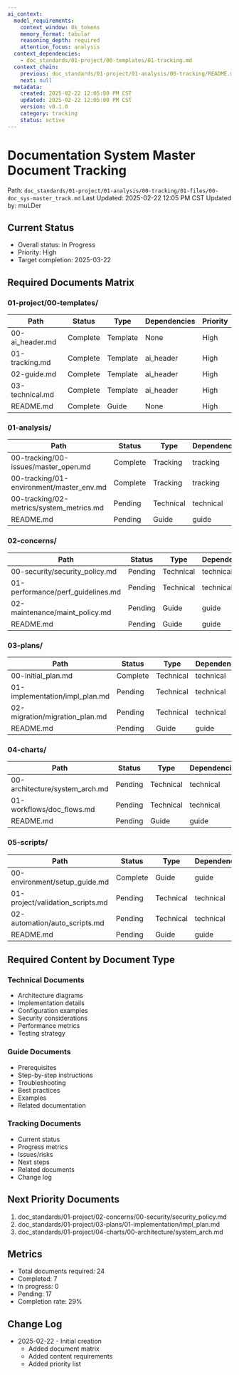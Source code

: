 ```yaml
---
ai_context:
  model_requirements:
    context_window: 8k_tokens
    memory_format: tabular
    reasoning_depth: required
    attention_focus: analysis
  context_dependencies:
    - doc_standards/01-project/00-templates/01-tracking.md
  context_chain:
    previous: doc_standards/01-project/01-analysis/00-tracking/README.md
    next: null
  metadata:
    created: 2025-02-22 12:05:00 PM CST
    updated: 2025-02-22 12:05:00 PM CST
    version: v0.1.0
    category: tracking
    status: active
---
```


# Documentation System Master Document Tracking
Path: `doc_standards/01-project/01-analysis/00-tracking/01-files/00-doc_sys-master_track.md`
Last Updated: 2025-02-22 12:05 PM CST
Updated by: muLDer

## Current Status
- Overall status: In Progress
- Priority: High
- Target completion: 2025-03-22

## Required Documents Matrix

### 01-project/00-templates/
| Path | Status | Type | Dependencies | Priority |
|------|--------|------|--------------|----------|
| 00-ai_header.md | Complete | Template | None | High |
| 01-tracking.md | Complete | Template | ai_header | High |
| 02-guide.md | Complete | Template | ai_header | High |
| 03-technical.md | Complete | Template | ai_header | High |
| README.md | Complete | Guide | None | High |

### 01-analysis/
| Path | Status | Type | Dependencies | Priority |
|------|--------|------|--------------|----------|
| 00-tracking/00-issues/master_open.md | Complete | Tracking | tracking | High |
| 00-tracking/01-environment/master_env.md | Complete | Tracking | tracking | High |
| 00-tracking/02-metrics/system_metrics.md | Pending | Technical | technical | Medium |
| README.md | Pending | Guide | guide | Medium |

### 02-concerns/
| Path | Status | Type | Dependencies | Priority |
|------|--------|------|--------------|----------|
| 00-security/security_policy.md | Pending | Technical | technical | High |
| 01-performance/perf_guidelines.md | Pending | Technical | technical | Medium |
| 02-maintenance/maint_policy.md | Pending | Guide | guide | Medium |
| README.md | Pending | Guide | guide | Medium |

### 03-plans/
| Path | Status | Type | Dependencies | Priority |
|------|--------|------|--------------|----------|
| 00-initial_plan.md | Complete | Technical | technical | High |
| 01-implementation/impl_plan.md | Pending | Technical | technical | High |
| 02-migration/migration_plan.md | Pending | Technical | technical | High |
| README.md | Pending | Guide | guide | Medium |

### 04-charts/
| Path | Status | Type | Dependencies | Priority |
|------|--------|------|--------------|----------|
| 00-architecture/system_arch.md | Pending | Technical | technical | High |
| 01-workflows/doc_flows.md | Pending | Technical | technical | Medium |
| README.md | Pending | Guide | guide | Medium |

### 05-scripts/
| Path | Status | Type | Dependencies | Priority |
|------|--------|------|--------------|----------|
| 00-environment/setup_guide.md | Complete | Guide | guide | High |
| 01-project/validation_scripts.md | Pending | Technical | technical | High |
| 02-automation/auto_scripts.md | Pending | Technical | technical | Medium |
| README.md | Pending | Guide | guide | Medium |

## Required Content by Document Type

### Technical Documents
- Architecture diagrams
- Implementation details
- Configuration examples
- Security considerations
- Performance metrics
- Testing strategy

### Guide Documents
- Prerequisites
- Step-by-step instructions
- Troubleshooting
- Best practices
- Examples
- Related documentation

### Tracking Documents
- Current status
- Progress metrics
- Issues/risks
- Next steps
- Related documents
- Change log

## Next Priority Documents
1. doc_standards/01-project/02-concerns/00-security/security_policy.md
2. doc_standards/01-project/03-plans/01-implementation/impl_plan.md
3. doc_standards/01-project/04-charts/00-architecture/system_arch.md

## Metrics
- Total documents required: 24
- Completed: 7
- In progress: 0
- Pending: 17
- Completion rate: 29%

## Change Log
- 2025-02-22 - Initial creation
  - Added document matrix
  - Added content requirements
  - Added priority list